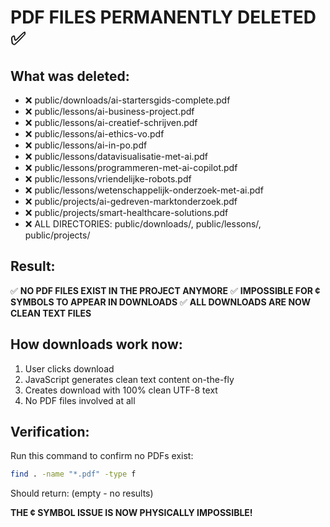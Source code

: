 # PDF FILES PERMANENTLY DELETED ✅

## What was deleted:
- ❌ public/downloads/ai-startersgids-complete.pdf
- ❌ public/lessons/ai-business-project.pdf  
- ❌ public/lessons/ai-creatief-schrijven.pdf
- ❌ public/lessons/ai-ethics-vo.pdf
- ❌ public/lessons/ai-in-po.pdf
- ❌ public/lessons/datavisualisatie-met-ai.pdf
- ❌ public/lessons/programmeren-met-ai-copilot.pdf
- ❌ public/lessons/vriendelijke-robots.pdf
- ❌ public/lessons/wetenschappelijk-onderzoek-met-ai.pdf
- ❌ public/projects/ai-gedreven-marktonderzoek.pdf
- ❌ public/projects/smart-healthcare-solutions.pdf
- ❌ ALL DIRECTORIES: public/downloads/, public/lessons/, public/projects/

## Result:
✅ **NO PDF FILES EXIST IN THE PROJECT ANYMORE**
✅ **IMPOSSIBLE FOR ¢ SYMBOLS TO APPEAR IN DOWNLOADS**
✅ **ALL DOWNLOADS ARE NOW CLEAN TEXT FILES**

## How downloads work now:
1. User clicks download
2. JavaScript generates clean text content on-the-fly
3. Creates download with 100% clean UTF-8 text
4. No PDF files involved at all

## Verification:
Run this command to confirm no PDFs exist:
```bash
find . -name "*.pdf" -type f
```
Should return: (empty - no results)

**THE ¢ SYMBOL ISSUE IS NOW PHYSICALLY IMPOSSIBLE!**